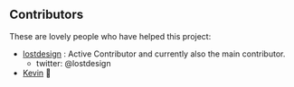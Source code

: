 ## Contributors
These are lovely people who have helped this project:

- [lostdesign](https://github.com/lostdesign) : Active Contributor and currently also the main contributor.
  * twitter: @lostdesign
- [Kevin](https://github.com/S3B4S) :dog: